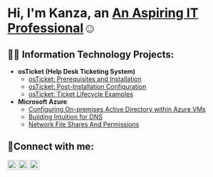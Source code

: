 <h1>Hi, I'm Kanza, an <a href="https://linkedin.com/in/kanzafatima">An Aspiring IT Professional</a>☺</h1>

<h2>👨‍💻 Information Technology Projects:</h2>

- <b>osTicket (Help Desk Ticketing System)</b>
  - [osTicket: Prerequisites and Installation](https://github.com/KanzaFatima/osticket-prereqs)
  - [osTicket: Post-Installation Configuration](https://github.com/KanzaFatima/post-install-config)
  - [osTicket: Ticket Lifecycle Examples](https://github.com/KanzaFatima/ticket-lifecycle)
- <b>Microsoft Azure</b>
  - [Configuring On-premises Active Directory within Azure VMs](https://github.com/KanzaFatima/configure-ad)
  - [Building Intuition for DNS](https://github.com/KanzaFatima/building-intuition-for-dns)
  - [Network File Shares And Permissions](https://github.com/KanzaFatima/network-file-shares-and-permissions)

<h2>🤳Connect with me:</h2>

[<img align="left" alt="Josh | Twitter" width="22px" src="https://cdn.jsdelivr.net/npm/simple-icons@v3/icons/twitter.svg" />][twitter]
[<img align="left" alt="Josh | LinkedIn" width="22px" src="https://cdn.jsdelivr.net/npm/simple-icons@v3/icons/linkedin.svg" />][linkedin]
[<img align="left" alt="Josh | Instagram" width="22px" src="https://cdn.jsdelivr.net/npm/simple-icons@v3/icons/instagram.svg" />][instagram]

[twitter]: https://twitter.com/kanza
[instagram]: https://www.instagram.com/kanza
[linkedin]: https://linkedin.com/in/kanza
